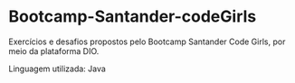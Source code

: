 # Bootcamp-Santander-codeGirls
Exercícios e desafios propostos pelo Bootcamp Santander Code Girls, por meio da plataforma DIO. 

Linguagem utilizada: Java
